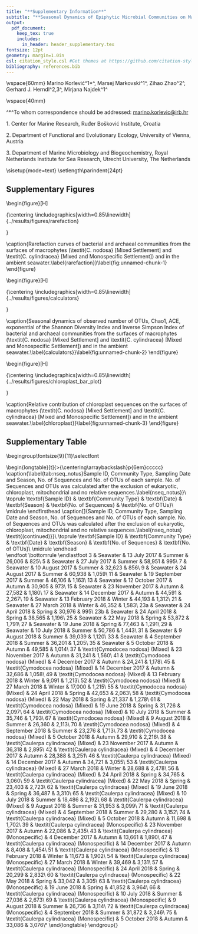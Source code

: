 ```yaml
---
title: "**Supplementary Information**"
subtitle: "**Seasonal Dynamics of Epiphytic Microbial Communities on Marine Macrophyte Surfaces**"
output:
  pdf_document:
    keep_tex: true
    includes:
      in_header: header_supplementary.tex
fontsize: 12pt
geometry: margin=1.0in
csl: citation_style.csl #Get themes at https://github.com/citation-style-language/styles
bibliography: references.bib
---
```




\vspace{60mm}
Marino Korlević^1$*$^, Marsej Markovski^1^, Zihao Zhao^2^, Gerhard J. Herndl^2,3^, Mirjana Najdek^1^

\vspace{40mm}

^$*$^To whom correspondence should be addressed: marino.korlevic@irb.hr

1\. Center for Marine Research, Ruđer Bošković Institute, Croatia

2\. Department of Functional and Evolutionary Ecology, University of Vienna, Austria

3\. Department of Marine Microbiology and Biogeochemistry, Royal Netherlands Institute for Sea Research, Utrecht University, The Netherlands

\sisetup{mode=text}
\setlength\parindent{24pt}

## Supplementary Figures

\begin{figure}[H]

{\centering \includegraphics[width=0.85\linewidth]{../results/figures/rarefaction} 

}

\caption{Rarefaction curves of bacterial and archaeal communities from the surfaces of macrophytes (\textit{C. nodosa} [Mixed Settlement] and \textit{C. cylindracea} [Mixed and Monospecific Settlement]) and in the ambient seawater.\label{rarefaction}}\label{fig:unnamed-chunk-1}
\end{figure}

\begin{figure}[H]

{\centering \includegraphics[width=0.85\linewidth]{../results/figures/calculators} 

}

\caption{Seasonal dynamics of observed number of OTUs, Chao1, ACE, exponential of the Shannon Diversity Index and Inverse Simpson Index of bacterial and archaeal communities from the surfaces of macrophytes (\textit{C. nodosa} [Mixed Settlement] and \textit{C. cylindracea} [Mixed and Monospecific Settlement]) and in the ambient seawater.\label{calculators}}\label{fig:unnamed-chunk-2}
\end{figure}

\begin{figure}[H]

{\centering \includegraphics[width=0.85\linewidth]{../results/figures/chloroplast_bar_plot} 

}

\caption{Relative contribution of chloroplast sequences on the surfaces of macrophytes (\textit{C. nodosa} [Mixed Settlement] and \textit{C. cylindracea} [Mixed and Monospecific Settlement]) and in the ambient seawater.\label{chloroplast}}\label{fig:unnamed-chunk-3}
\end{figure}

## Supplementary Table

\begingroup\fontsize{9}{11}\selectfont

\begin{longtable}[t]{>{\centering\arraybackslash}p{6em}ccccc}
\caption{\label{tab:nseq_notus}Sample ID, Community Type, Sampling Date and Season, No. of Sequences and No. of OTUs of each sample. No. of Sequences and OTUs was calculated after the exclusion of eukaryotic, chloroplast, mitochondrial and no relative sequences.\label{nseq_notus}}\\
\toprule
\textbf{Sample ID} & \textbf{Community Type} & \textbf{Date} & \textbf{Season} & \textbf{No. of Sequences} & \textbf{No. of OTUs}\\
\midrule
\endfirsthead
\caption[]{Sample ID, Community Type, Sampling Date and Season, No. of Sequences and No. of OTUs of each sample. No. of Sequences and OTUs was calculated after the exclusion of eukaryotic, chloroplast, mitochondrial and no relative sequences.\label{nseq_notus} \textit{(continued)}}\\
\toprule
\textbf{Sample ID} & \textbf{Community Type} & \textbf{Date} & \textbf{Season} & \textbf{No. of Sequences} & \textbf{No. of OTUs}\\
\midrule
\endhead
\
\endfoot
\bottomrule
\endlastfoot
3 & Seawater & 13 July 2017 & Summer & 26,006 & 825\\
5 & Seawater & 27 July 2017 & Summer & 58,951 & 995\\
7 & Seawater & 10 August 2017 & Summer & 32,623 & 856\\
9 & Seawater & 24 August 2017 & Summer & 60,938 & 1,059\\
11 & Seawater & 19 September 2017 & Summer & 46,106 & 1,163\\
13 & Seawater & 12 October 2017 & Autumn & 30,905 & 973\\
15 & Seawater & 23 November 2017 & Autumn & 27,582 & 1,180\\
17 & Seawater & 14 December 2017 & Autumn & 44,591 & 2,267\\
19 & Seawater & 13 February 2018 & Winter & 44,193 & 1,312\\
21 & Seawater & 27 March 2018 & Winter & 46,352 & 1,583\\
23a & Seawater & 24 April 2018 & Spring & 30,976 & 995\\
23b & Seawater & 24 April 2018 & Spring & 38,565 & 1,196\\
25 & Seawater & 22 May 2018 & Spring & 53,872 & 1,791\\
27 & Seawater & 19 June 2018 & Spring & 77,463 & 1,291\\
29 & Seawater & 10 July 2018 & Summer & 50,786 & 1,443\\
31 & Seawater & 9 August 2018 & Summer & 39,039 & 1,120\\
33 & Seawater & 4 September 2018 & Summer & 36,201 & 1,205\\
35 & Seawater & 5 October 2018 & Autumn & 49,585 & 1,014\\
37 & \textit{Cymodocea nodosa} (Mixed) & 23 November 2017 & Autumn & 31,241 & 1,560\\
41 & \textit{Cymodocea nodosa} (Mixed) & 4 December 2017 & Autumn & 24,241 & 1,178\\
45 & \textit{Cymodocea nodosa} (Mixed) & 14 December 2017 & Autumn & 32,686 & 1,058\\
49 & \textit{Cymodocea nodosa} (Mixed) & 13 February 2018 & Winter & 9,091 & 1,213\\
52 & \textit{Cymodocea nodosa} (Mixed) & 27 March 2018 & Winter & 17,000 & 1,215\\
55 & \textit{Cymodocea nodosa} (Mixed) & 24 April 2018 & Spring & 42,653 & 2,063\\
58 & \textit{Cymodocea nodosa} (Mixed) & 22 May 2018 & Spring & 21,337 & 1,278\\
61 & \textit{Cymodocea nodosa} (Mixed) & 19 June 2018 & Spring & 31,726 & 2,097\\
64 & \textit{Cymodocea nodosa} (Mixed) & 10 July 2018 & Summer & 35,746 & 1,793\\
67 & \textit{Cymodocea nodosa} (Mixed) & 9 August 2018 & Summer & 26,360 & 2,113\\
70 & \textit{Cymodocea nodosa} (Mixed) & 4 September 2018 & Summer & 23,276 & 1,713\\
73 & \textit{Cymodocea nodosa} (Mixed) & 5 October 2018 & Autumn & 29,910 & 2,216\\
38 & \textit{Caulerpa cylindracea} (Mixed) & 23 November 2017 & Autumn & 36,318 & 2,895\\
42 & \textit{Caulerpa cylindracea} (Mixed) & 4 December 2017 & Autumn & 28,388 & 3,251\\
46 & \textit{Caulerpa cylindracea} (Mixed) & 14 December 2017 & Autumn & 34,721 & 3,055\\
53 & \textit{Caulerpa cylindracea} (Mixed) & 27 March 2018 & Winter & 28,688 & 2,478\\
56 & \textit{Caulerpa cylindracea} (Mixed) & 24 April 2018 & Spring & 34,765 & 3,060\\
59 & \textit{Caulerpa cylindracea} (Mixed) & 22 May 2018 & Spring & 23,403 & 2,723\\
62 & \textit{Caulerpa cylindracea} (Mixed) & 19 June 2018 & Spring & 36,487 & 3,310\\
65 & \textit{Caulerpa cylindracea} (Mixed) & 10 July 2018 & Summer & 18,486 & 2,192\\
68 & \textit{Caulerpa cylindracea} (Mixed) & 9 August 2018 & Summer & 31,953 & 3,099\\
71 & \textit{Caulerpa cylindracea} (Mixed) & 4 September 2018 & Summer & 29,280 & 3,152\\
74 & \textit{Caulerpa cylindracea} (Mixed) & 5 October 2018 & Autumn & 11,698 & 1,702\\
39 & \textit{Caulerpa cylindracea} (Monospecific) & 23 November 2017 & Autumn & 22,086 & 2,435\\
43 & \textit{Caulerpa cylindracea} (Monospecific) & 4 December 2017 & Autumn & 13,661 & 1,890\\
47 & \textit{Caulerpa cylindracea} (Monospecific) & 14 December 2017 & Autumn & 8,408 & 1,454\\
51 & \textit{Caulerpa cylindracea} (Monospecific) & 13 February 2018 & Winter & 11,673 & 1,902\\
54 & \textit{Caulerpa cylindracea} (Monospecific) & 27 March 2018 & Winter & 39,469 & 3,131\\
57 & \textit{Caulerpa cylindracea} (Monospecific) & 24 April 2018 & Spring & 20,299 & 2,832\\
60 & \textit{Caulerpa cylindracea} (Monospecific) & 22 May 2018 & Spring & 33,042 & 3,305\\
63 & \textit{Caulerpa cylindracea} (Monospecific) & 19 June 2018 & Spring & 41,852 & 3,964\\
66 & \textit{Caulerpa cylindracea} (Monospecific) & 10 July 2018 & Summer & 27,036 & 2,673\\
69 & \textit{Caulerpa cylindracea} (Monospecific) & 9 August 2018 & Summer & 26,736 & 3,114\\
72 & \textit{Caulerpa cylindracea} (Monospecific) & 4 September 2018 & Summer & 31,872 & 3,246\\
75 & \textit{Caulerpa cylindracea} (Monospecific) & 5 October 2018 & Autumn & 33,086 & 3,076\\*
\end{longtable}
\endgroup{}
